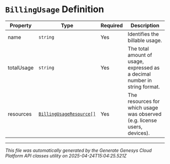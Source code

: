 # `BillingUsage` Definition

| Property | Type | Required | Description |
|----------|------|----------|-------------|
| name | `string` | Yes | Identifies the billable usage. |
| totalUsage | `string` | Yes | The total amount of usage, expressed as a decimal number in string format. |
| resources | [`BillingUsageResource[]`](billingusageresource-definition.md) | Yes | The resources for which usage was observed (e.g. license users, devices). |

---

*This file was automatically generated by the Generate Genesys Cloud Platform API classes utility on 2025-04-24T15:04:25.521Z*